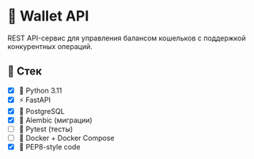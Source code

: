 # 🏦 Wallet API

REST API-сервис для управления балансом кошельков с поддержкой конкурентных операций.

## 📌 Стек

- [x] 🐍 Python 3.11  
- [x] ⚡ FastAPI  
- [x] 🐘 PostgreSQL  
- [x] 🔄 Alembic (миграции)  
- [ ] 🧪 Pytest (тесты)  
- [ ] 🐳 Docker + Docker Compose  
- [x] 📘 PEP8-style code  
